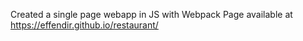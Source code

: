Created a single page webapp in JS with Webpack
Page available at https://effendir.github.io/restaurant/
